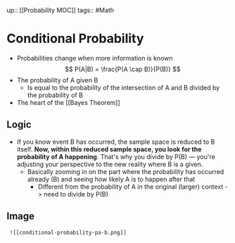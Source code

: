 up:: [[Probability MOC]]
tags:: #Math
# Conditional Probability
- Probabilities change when more information is known
$$ P(A|B) = \frac{P(A \cap B)}{P(B)} $$
- The probability of A given B
	- Is equal to the probability of the intersection of A and B divided by the probability of B
- The heart of the [[Bayes Theorem]]
## Logic
- If you know event B has occurred, the sample space is reduced to B itself. **Now, within this reduced sample space, you look for the probability of A happening**. That's why you divide by P(B) — you're adjusting your perspective to the new reality where B is a given.
	- Basically zooming in on the part where the probability has occurred already (B) and seeing how likely A is to happen after that
		- Different from the probability of A in the original (larger) context -> need to divide by P(B)
## Image
	 ![[conditional-probability-pa-b.png]]
